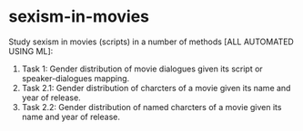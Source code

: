 # sexism-in-movies
Study sexism in movies (scripts) in a number of methods [ALL AUTOMATED USING ML]:
1. Task 1: Gender distribution of movie dialogues given its script or speaker-dialogues mapping.  
2. Task 2.1: Gender distribution of charcters of a movie given its name and year of release.  
3. Task 2.2: Gender distribution of named charcters of a movie given its name and year of release.  

